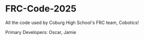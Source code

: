 # FRC-Code-2025
All the code used by Coburg High School's FRC team, Cobotics!

Primary Developers: Oscar, Jamie



